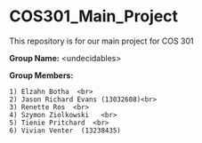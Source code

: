 # COS301_Main_Project

This repository is for our main project for COS 301

**Group Name:** \<undecidables\>

**Group Members:**  

```
1) Elzahn Botha  <br>
2) Jason Richard Evans (13032608)<br>
3) Renette Ros 	<br>
4) Szymon Ziolkowski   <br>
5) Tienie Pritchard  <br>
6) Vivian Venter  (13238435)
```
